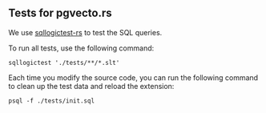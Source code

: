 ## Tests for pgvecto.rs

We use [sqllogictest-rs](https://github.com/risinglightdb/sqllogictest-rs) to test the SQL queries.

To run all tests, use the following command:
```shell
sqllogictest './tests/**/*.slt'
```

Each time you modify the source code, you can run the following command to clean up the test data and reload the extension:
```shell
psql -f ./tests/init.sql
```